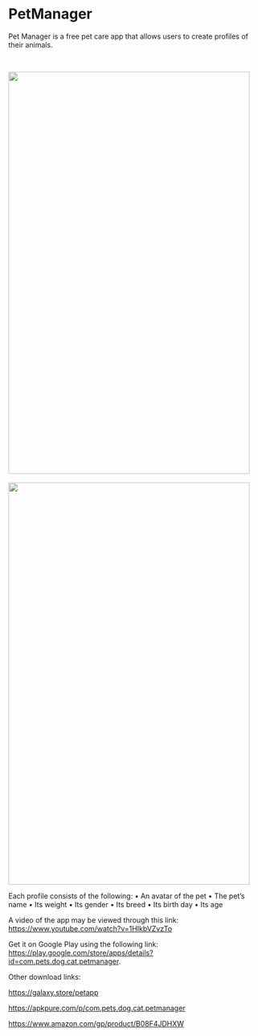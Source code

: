 # PetManager

Pet Manager is a free pet care app that allows users to create profiles of their animals.

<br>
<p><img src="https://play-lh.googleusercontent.com/qWPVpmLcOiAGdUgN_bxIpdfMDSijtTaca-MFqRaxK7IQ4UY1urkUZmLc8UzDIREGQUQ=w2560-h1440" width="480" height="800"> <br><br> <img src="https://play-lh.googleusercontent.com/R9a_Dq_tuHr2tqpvuFJONLxjR66IL--SgAYqohxPUsefU9P-yerP-etDp7qeL3_TBgA=w2560-h1440" width="480" height="800"></p>

Each profile consists of the following:
• An avatar of the pet
• The pet’s name
• Its weight
• Its gender
• Its breed
• Its birth day
• Its age

A video of the app may be viewed through this link: https://www.youtube.com/watch?v=1HIkbVZvzTo

Get it on Google Play using the following link: https://play.google.com/store/apps/details?id=com.pets.dog.cat.petmanager.

Other download links:

https://galaxy.store/petapp

https://apkpure.com/p/com.pets.dog.cat.petmanager

https://www.amazon.com/gp/product/B08F4JDHXW
